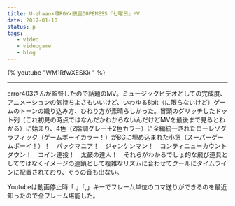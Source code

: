 ```yaml
---
title: U-zhaan×環ROY×鎮座DOPENESS『七曜日』MV
date: 2017-01-10
status: p
tags:
   - video
   - videogame
   - blog
---
```


{% youtube "WM1RfwXESKk " %}

---

error403さんが監督したので話題のMV。ミュージックビデオとしての完成度、アニメーションの気持ちよさもいいけど、いわゆる8bit（に限らないけど）ゲームのトーンの織り込み方、ひねり方が素晴らしかった。冒頭のグリッチしたドット列（これ初見の時点ではなんだかわからないんだけどMVを最後まで見るとわかる）に始まり、4色（2階調グレー＋2色カラー）に全編統一されたローレゾグラフィック（ゲームボーイカラー！）がBGに埋め込まれた小窓（スーパーゲームボーイ！）！　パックマニア！　ジャンケンマン！　コンティニューカウントダウン！　コイン連投！　太鼓の達人！　それらがわかるでしょ的な飛び道具としてではなくイメージの連鎖として複雑なリズムに合わせてクールにタイムラインに配置されており、ぐうの音も出ない。

Youtubeは動画停止時「.」「,」キーでフレーム単位のコマ送りができるのを最近知ったので全フレーム堪能した。
